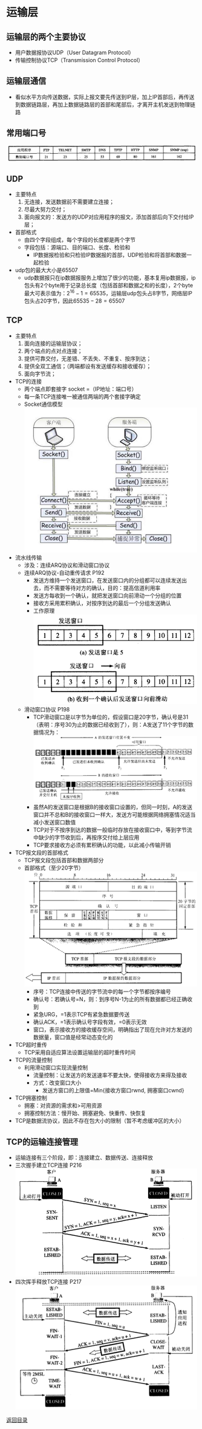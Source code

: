 # 运输层
## 运输层的两个主要协议
* 用户数据报协议UDP（User Datagram Protocol）
* 传输控制协议TCP（Transmission Control Protocol）

## 运输层通信
* 看似水平方向传送数据，实际上报文要先传送到IP层，加上IP首部后，再传送到数据链路层，再加上数据链路层的首部和尾部后，才离开主机发送到物理链路

## 常用端口号
![](img/port.png)

## UDP
* 主要特点
    1. 无连接，发送数据前不需要建立连接；
    2. 尽最大努力交付；
    3. 面向报文的：发送方的UDP对应用程序的报文，添加首部后向下交付给IP层；
* 首部格式
    * 由四个字段组成，每个字段的长度都是两个字节
    * 字段包括：源端口、目的端口、长度、检验和
        * IP数据报检验和只检验IP数据报的首部，UDP检验和将首部和数据一起检验
* udp包的最大大小是65507
    * udp数据报只在ip数据报服务上增加了很少的功能，基本复用ip数据报，ip包头有2个byte用于记录总长度（包括首部和数据之和的长度），2个byte最大可表示值为：$2^{16}-1=65535$，运输层udp包头占8字节，网络层IP包头占20字节，因此$65535-28=65507$

## TCP
* 主要特点
    1. 面向连接的运输层协议；
    2. 两个端点的点对点连接；
    3. 提供可靠交付，无差错、不丢失、不重复、按序到达；
    4. 提供全双工通信；（两端都设有发送缓存和接收缓存）；
    5. 面向字节流；
* TCP的连接
    * 两个端点即套接字 socket =（IP地址：端口号）
    * 每一条TCP连接唯一被通信两端的两个套接字确定
    * Socket通信模型
![](img/socket.jpeg)
* 流水线传输
    * 涉及：连续ARQ协议和滑动窗口协议
    * 连续ARQ协议-自动重传请求 P192
        * 发送方维持一个发送窗口，在发送窗口内的分组都可以连续发送出去，而不需要等待对方的确认，目的：提高信道利用率
        * 发送方每收到一个确认，就把发送窗口向前滑动一个分组的位置
        * 接收方采用累积确认，对按序到达的最后一个分组发送确认
        * 工作原理
        ![](img/arq.png)
    * 滑动窗口协议 P198
        * TCP滑动窗口是以字节为单位的，假设窗口是20字节，确认号是31（表明：序号30为止的数据已经收到了），则：A发送了11个字节的数据情况为：
        ![](img/window.png)
        * 虽然A的发送窗口是根据B的接收窗口设置的，但同一时刻，A的发送窗口并不总和B的接收窗口一样大，发送方可能根据网络拥塞情况适当减小发送窗口数值
        * TCP对于不按序到达的数据一般临时存放在接收窗口中，等到字节流中缺少的字节收到后，再按序交付给上层应用
        * TCP要求接收方必须有累积确认的功能，以此减小传输开销
* TCP报文段的首部格式
    * TCP报文段包括首部和数据两部分
    * 首部格式（至少20字节）
    ![](img/tcp.png)
        * 序号：TCP连接中传送的字节流中的每一个字节都按序编号
        * 确认号：若确认号=N，则：到序号N-1为止的所有数据都已经正确收到
        * 紧急URG，=1表示TCP有紧急数据要传送
        * 确认ACK，=1表示确认号字段有效，=0表示无效
        * 窗口，表示接收方的接收缓存空间，明确指出了现在允许对方发送的数据量，窗口值是经常动态变化的
* TCP超时重传
    * TCP采用自适应算法设置运输层的超时重传时间
* TCP的流量控制
    * 利用滑动窗口实现流量控制
        * 流量控制：让发送方的发送速率不要太快，使得接收方来得及接收
        * 方式：改变窗口大小
            * 发送方窗口的上限值=Min{接收方窗口rwnd, 拥塞窗口cwnd}
* TCP拥塞控制
    * 拥塞：对资源的需求和>可用资源
    * 拥塞控制方法：慢开始、拥塞避免、快重传、快恢复
* TCP是数据流协议，因此不存在包大小的限制（暂不考虑缓冲区的大小）

## TCP的运输连接管理
* 运输连接有三个阶段，即：连接建立、数据传送、连接释放
* 三次握手建立TCP连接 P216
![](img/handshake.png)
* 四次挥手释放TCP连接 P217
![](img/wavehand.png)

[返回目录](../CONTENTS.md)